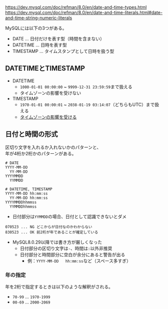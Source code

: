 https://dev.mysql.com/doc/refman/8.0/en/date-and-time-types.html  
https://dev.mysql.com/doc/refman/8.0/en/date-and-time-literals.html#date-and-time-string-numeric-literals

MySQLには以下の3つがある。

* DATE ... 日付だけを表す型（時間を含まない）
* DATETIME ... 日時を表す型
* TIMESTAMP ... タイムスタンプとして日時を扱う型

## DATETIMEとTIMESTAMP
* DATETIME
	- `1000-01-01 00:00:00` ~ `9999-12-31 23:59:59`まで扱える
	- タイムゾーンの影響を受けない
* TIMESTAMP
	- `1970-01-01 00:00:01` ~ `2038-01-19 03:14:07`（どちらもUTC）まで扱える
	- [タイムゾーンの影響を受ける](MySQL/TimeZone.md#タイムゾーンが影響するもの)

## 日付と時間の形式
区切り文字を入れるか入れないかのパターンと、  
年が4桁か2桁かのパターンがある。
```
# DATE
YYYY-MM-DD
  YY-MM-DD
YYYYMMDD
  YYMMDD

# DATETIME, TIMESTAMP
YYYY-MM-DD hh:mm:ss
  YY-MM-DD hh:mm:ss
YYYYMMDDhhmmss
  YYMMDDhhmmss
```

* 日付部分は`YYMMDD`の場合、日付として認識できないとダメ
```
070523 ... NG どこからが日付なのかわからない
830523 ... OK 前2桁が年であることが確定している
```
* MySQL8.0.29以降では書き方が厳しくなった
	- 日付部分の区切り文字は`-`、時間は`:`以外非推奨
	- 日付部分と時間部分に空白が余分にあると警告が出る
		- 例：`YYYY-MM-DD   hh:mm:ss`など（スペース多すぎ）

### 年の指定
年を2桁で指定するときは以下のような解釈がされる。
* `70-99` ... `1970-1999`
* `00-69` ... `2000-2069`
